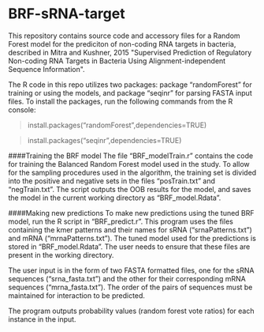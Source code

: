 # BRF-sRNA-target
This repository contains source code and accessory files for a Random Forest model for the prediciton of non-coding RNA targets in bacteria, described in Mitra and Kushner, 2015 "Supervised Prediction of Regulatory Non-coding RNA Targets in Bacteria Using Alignment-independent Sequence Information". 

The R code in this repo utilizes two packages: package “randomForest” for training or using the models, and package “seqinr” for parsing FASTA input files. To install the packages, run the following commands from the R console:

> install.packages(“randomForest”,dependencies=TRUE)

> install.packages(“seqinr”,dependencies=TRUE)

####Training the BRF model
The file “BRF_modelTrain.r” contains the code for training the Balanced Random Forest model used in the study. To allow for the sampling procedures used in the algorithm, the training set is divided into the positive and negative sets in the files “posTrain.txt” and “negTrain.txt”. The script outputs the OOB results for the model, and saves the model in the current working directory as “BRF_model.Rdata”.

####Making new predictions
To make new predictions using the tuned BRF model, run the R script in “BRF_predict.r”. This program uses the files containing the kmer patterns and their names for sRNA (“srnaPatterns.txt”) and mRNA (“mrnaPatterns.txt”). The tuned model used for the predictions is stored in “BRF_model.Rdata”. The user needs to ensure that these files are present in the working directory.

The user input is in the form of two FASTA formatted files, one for the sRNA sequences (“srna_fasta.txt”) and the other for their corresponding mRNA sequences (“mrna_fasta.txt”). The order of the pairs of sequences must be maintained for interaction to be predicted. 

The program outputs probability values (random forest vote ratios) for each instance in the input.
